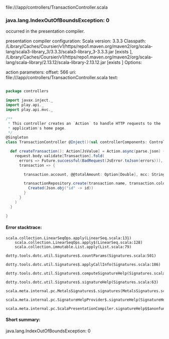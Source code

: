 file://<WORKSPACE>/app/controllers/TransactionController.scala
### java.lang.IndexOutOfBoundsException: 0

occurred in the presentation compiler.

presentation compiler configuration:
Scala version: 3.3.3
Classpath:
<HOME>/Library/Caches/Coursier/v1/https/repo1.maven.org/maven2/org/scala-lang/scala3-library_3/3.3.3/scala3-library_3-3.3.3.jar [exists ], <HOME>/Library/Caches/Coursier/v1/https/repo1.maven.org/maven2/org/scala-lang/scala-library/2.13.12/scala-library-2.13.12.jar [exists ]
Options:



action parameters:
offset: 566
uri: file://<WORKSPACE>/app/controllers/TransactionController.scala
text:
```scala

package controllers

import javax.inject._
import play.api._
import play.api.mvc._

/**
 * This controller creates an `Action` to handle HTTP requests to the
 * application's home page.
 */
@Singleton
class TransactionController @Inject()(val controllerComponents: ControllerComponents) extends BaseController {

  def createTransaction(): Action[JsValue] = Action.async(parse.json) { request =>
    request.body.validate[Transaction].fold(
      errors => Future.successful(BadRequest(JsError.toJson(errors))),
      transaction => {

        transaction.account, @@totalAmount: Option[Double], mcc: String, merchant: String)

        transactionRepository.create(transaction.name, transaction.color).map { id =>
          Created(Json.obj("id" -> id))
        }
      }
    )
  }

}
```



#### Error stacktrace:

```
scala.collection.LinearSeqOps.apply(LinearSeq.scala:131)
	scala.collection.LinearSeqOps.apply$(LinearSeq.scala:128)
	scala.collection.immutable.List.apply(List.scala:79)
	dotty.tools.dotc.util.Signatures$.countParams(Signatures.scala:501)
	dotty.tools.dotc.util.Signatures$.applyCallInfo(Signatures.scala:186)
	dotty.tools.dotc.util.Signatures$.computeSignatureHelp(Signatures.scala:94)
	dotty.tools.dotc.util.Signatures$.signatureHelp(Signatures.scala:63)
	scala.meta.internal.pc.MetalsSignatures$.signatures(MetalsSignatures.scala:17)
	scala.meta.internal.pc.SignatureHelpProvider$.signatureHelp(SignatureHelpProvider.scala:51)
	scala.meta.internal.pc.ScalaPresentationCompiler.signatureHelp$$anonfun$1(ScalaPresentationCompiler.scala:435)
```
#### Short summary: 

java.lang.IndexOutOfBoundsException: 0